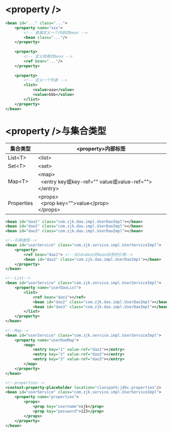 # &lt;property /&gt;

```xml
<bean id="..." class="...">
    <property name="xxx">
        <!-- 直接定义一个内部的bean -->
        <bean class="..."/>
    </property>
    
    <property>
        <!-- 定义依赖的bean -->
        <ref bean="..."/>
    </property>
    
    <property>
        <!-- 定义一个列表 -->
        <list>
            <value>aaa</value>
            <value>bbb</value>
        </list>
    </property>
</bean>
```

#  &lt;property /&gt;与集合类型

<table>
    <thead>
        <tr>
            <th width="10%">集合类型</th>
            <th width="90%">&lt;property&gt;内部标签</th>
        </tr>
    </thead>
    <tbody>
        <tr>
            <td>List&lt;T&gt;</td>
            <td>&lt;list&gt;</td>
        </tr>
        <tr>
            <td>Set&lt;T&gt;</td>
            <td>&lt;set&gt;</td>
        </tr>
        <tr>
            <td>Map&lt;T&gt;</td>
            <td>&lt;map&gt;<br>&nbsp;&nbsp;&lt;entry key或key-ref="" value或value-ref=""&gt;&lt;/entry&gt;</td>
        </tr>
        <tr>
            <td>Properties</td>
            <td>&lt;props&gt;<br>&nbsp;&nbsp;&lt;prop key=""&gt;value&lt;/prop&gt;<br>&lt;/props&gt;</td>
        </tr>
    </tbody>
</table>

```xml
<bean id="dao1" class="com.zjk.dao.impl.UserDaoImpl"></bean>
<bean id="dao2" class="com.zjk.dao.impl.UserDaoImpl"></bean>
<bean id="dao3" class="com.zjk.dao.impl.UserDaoImpl"></bean>

<!--引用类型-->
<bean id="userService" class="com.zjk.service.impl.UserServiceImpl">
    <property>
        <ref bean="dao1"> <!--对id=dao1的bean标签的引用-->
        <bean id="dao2" class="com.zjk.dao.impl.UserDaoImpl"></bean>
    </property>
</bean>

<!--List-->
<bean id="userService" class="com.zjk.service.impl.UserServiceImpl">
    <property name="userDaoList">
        <list>
            <ref bean="dao1"></ref>
            <bean id="dao2" class="com.zjk.dao.impl.UserDaoImpl"></bean>
            <bean id="dao3" class="com.zjk.dao.impl.UserDaoImpl"></bean>
        </list>
    </property>
</bean>
    
<!--Map-->
<bean id="userService" class="com.zjk.service.impl.UserServiceImpl">
    <property name="userDaoMap">
        <map>
            <entry key="1" value-ref="dao1"></entry>
            <entry key="2" value-ref="dao2"></entry>
            <entry key="3" value-ref="dao3"></entry>
        </map>
    </property>
</bean>

<!--properties-->
<context:property-placeholder location="classpath:jdbc.properties"/>
<bean id="userService" class="com.zjk.service.impl.UserServiceImpl">
    <property name="properties">
        <props>
            <prop key="username">zjk</prop>
            <prop key="password">123</prop>
        </props>
    </property>
</bean>
```


